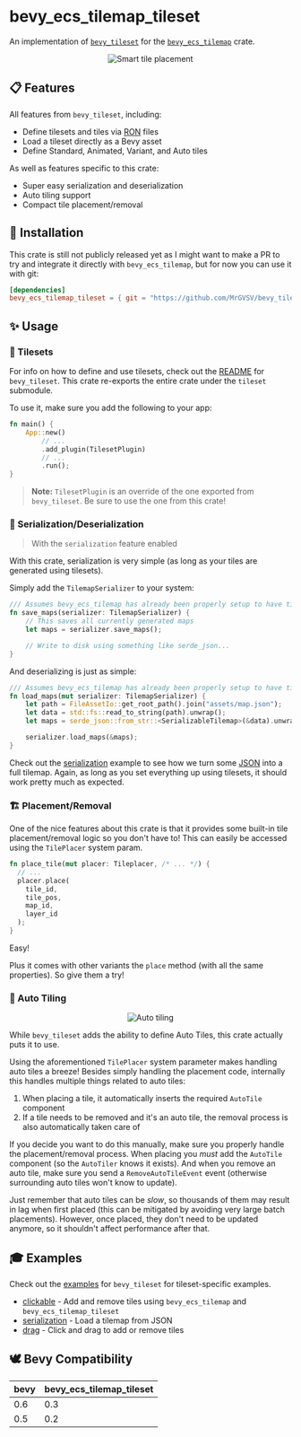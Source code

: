 # bevy_ecs_tilemap_tileset

An implementation of  [`bevy_tileset`](https://github.com/MrGVSV/bevy_tileset) for
the [`bevy_ecs_tilemap`](https://github.com/StarArawn/bevy_ecs_tilemap) crate.

<p align="center">
	<img alt="Smart tile placement" src="https://github.com/MrGVSV/bevy_tileset/blob/770b45653fc8272921c1401d73f048406f3e2618/screenshots/tile_placement_demo.gif" />
</p>

## 📋 Features

All features from `bevy_tileset`, including:

- Define tilesets and tiles via [RON](https://github.com/ron-rs/ron) files
- Load a tileset directly as a Bevy asset
- Define Standard, Animated, Variant, and Auto tiles

As well as features specific to this crate:

* Super easy serialization and deserialization
* Auto tiling support
* Compact tile placement/removal

## 📲 Installation

This crate is still not publicly released yet as I might want to make a PR to try and integrate it directly
with `bevy_ecs_tilemap`, but for now you can use it with git:

```toml
[dependencies]
bevy_ecs_tilemap_tileset = { git = "https://github.com/MrGVSV/bevy_tileset", version = "0.3" }
```

## ✨ Usage

### 🧩 Tilesets

For info on how to define and use tilesets, check out the [README](https://github.com/MrGVSV/bevy_tileset#-usage)
for `bevy_tileset`. This crate re-exports the entire crate under the `tileset` submodule.

To use it, make sure you add the following to your app:

```rust
fn main() {
    App::new()
        // ...
        .add_plugin(TilesetPlugin)
        // ...
        .run();
}
```

> **Note:** `TilesetPlugin` is an override of the one exported from `bevy_tileset`. Be sure to use the one from this crate!

### 💾 Serialization/Deserialization

> With the `serialization` feature enabled

With this crate, serialization is very simple (as long as your tiles are generated using tilesets).

Simply add the `TilemapSerializer` to your system:

```rust
/// Assumes bevy_ecs_tilemap has already been properly setup to have tiles read from it
fn save_maps(serializer: TilemapSerializer) {
    // This saves all currently generated maps
    let maps = serializer.save_maps();

    // Write to disk using something like serde_json...
}
```

And deserializing is just as simple:

```rust
/// Assumes bevy_ecs_tilemap has already been properly setup to have tiles placed into it
fn load_maps(mut serializer: TilemapSerializer) {
    let path = FileAssetIo::get_root_path().join("assets/map.json");
    let data = std::fs::read_to_string(path).unwrap();
    let maps = serde_json::from_str::<SerializableTilemap>(&data).unwrap();

    serializer.load_maps(&maps);
}
```

Check out
the [serialization](https://github.com/MrGVSV/bevy_tileset/blob/main/bevy_ecs_tilemap_tileset/examples/serialization.rs)
example to see how we turn
some [JSON](https://github.com/MrGVSV/bevy_tileset/tree/main/bevy_ecs_tilemap_tileset/assets/map.json) into a full
tilemap. Again, as long as you set everything up using tilesets, it should work pretty much as expected.

### 🏗 Placement/Removal

One of the nice features about this crate is that it provides some built-in tile placement/removal logic so you don't have to! This can easily be accessed using the `TilePlacer` system param.

```rust
fn place_tile(mut placer: Tileplacer, /* ... */) {
  // ...
  placer.place(
    tile_id,
    tile_pos,
    map_id,
    layer_id
  );
}
```

Easy!

Plus it comes with other variants the `place` method (with all the same properties). So give them a try!

### 🧠 Auto Tiling

<p align="center">
	<img alt="Auto tiling" src="https://github.com/MrGVSV/bevy_tileset/blob/b81d2d7483785e5aa58ef0b449482d9d57bca3be/screenshots/auto_tiling_demo.gif" />
</p>

While `bevy_tileset` adds the ability to define Auto Tiles, this crate actually puts it to use.

Using the aforementioned `TilePlacer` system parameter makes handling auto tiles a breeze! Besides simply handling the placement code, internally this handles multiple things related to auto tiles:

1. When placing a tile, it automatically inserts the required `AutoTile` component
2. If a tile needs to be removed and it's an auto tile, the removal process is also automatically taken care of

If you decide you want to do this manually, make sure you properly handle the placement/removal process. When placing you *must* add the `AutoTile` component (so the `AutoTiler` knows it exists). And when you remove an auto tile, make sure you send a `RemoveAutoTileEvent` event (otherwise surrounding auto tiles won't know to update).

Just remember that auto tiles can be _slow_, so thousands of them may result in lag when first placed (this can be mitigated by avoiding very large batch placements). However, once placed, they don't need to be updated anymore, so it shouldn't affect performance after that.

## 🎓 Examples

Check out the [examples](https://github.com/MrGVSV/bevy_tileset#-examples) for `bevy_tileset` for tileset-specific
examples.

* [clickable](bevy_ecs_tilemap_tileset/examples/clickable.rs) - Add and remove tiles using `bevy_ecs_tilemap`
  and `bevy_ecs_tilemap_tileset`
* [serialization](https://github.com/MrGVSV/bevy_tileset/blob/main/bevy_ecs_tilemap_tileset/examples/serialization.rs) -
  Load a tilemap from JSON
* [drag](https://github.com/MrGVSV/bevy_tileset/blob/main/bevy_ecs_tilemap_tileset/examples/drag.rs) -
  Click and drag to add or remove tiles

## 🕊 Bevy Compatibility

| bevy | bevy_ecs_tilemap_tileset |
| ---- | ------------------------ |
| 0.6  | 0.3                      |
| 0.5  | 0.2                      |
